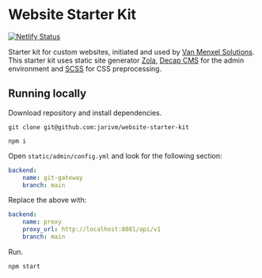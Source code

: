 # Website Starter Kit

[![Netlify Status](https://api.netlify.com/api/v1/badges/4927a76f-f3dc-4bba-8e3f-d402d668733d/deploy-status)](https://app.netlify.com/sites/vanmenxel-website-starter-kit/deploys)

Starter kit for custom websites, initiated and used by [Van Menxel Solutions](https://vanmenxel.nl). This starter kit uses static site generator [Zola](https://getzola.org), [Decap CMS](https://decapcms.org/) for the admin environment and [SCSS](https://sass-lang.com/documentation/syntax/) for CSS preprocessing.

## Running locally

Download repository and install dependencies.

```
git clone git@github.com:jarivm/website-starter-kit

npm i
```

Open `static/admin/config.yml` and look for the following section:

```yml
backend:
    name: git-gateway
    branch: main
```

Replace the above with:

```yml
backend:
    name: proxy
    proxy_url: http://localhost:8081/api/v1
    branch: main
```

Run.

```
npm start
```
